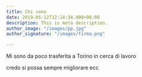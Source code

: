 ```yaml
---
title: Chi sono
date: 2019-05-12T12:14:34.000+06:00
description: This is meta description.
author_image: "/images/pp.jpg"
author_signature: "/images/firma.png"

---
```

Mi sono da poco trasferita a Torino in cerca di lavoro

credo si possa sempre migliorare ecc